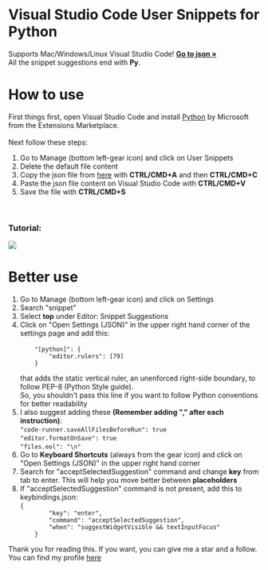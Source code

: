 <h1>Visual Studio Code User Snippets for Python</h1>
<p>
    Supports Mac/Windows/Linux Visual Studio Code!
    <a href="https://github.com/seve-andre/vs-code-python-snippet/blob/main/python.json"><strong>Go to json »</strong></a><br />
    All the snippet suggestions end with <strong>Py</strong>.
</p>
<h1>How to use</h1>
First things first, open Visual Studio Code and install <a href="https://marketplace.visualstudio.com/items?itemName=ms-python.python">Python</a> by Microsoft from the 
Extensions Marketplace.
<br />
<br />
Next follow these steps:
<br />
<ol>
  <li>Go to Manage (bottom left-gear icon) and click on User Snippets</li>
  <li>Delete the default file content</li>
  <li>Copy the json file from <a href="https://raw.githubusercontent.com/seve-andre/vs-code-python-snippet/main/python.json">here</a> with <strong>CTRL/CMD+A</strong>
  and then <strong>CTRL/CMD+C</strong></li>  
  <li>Paste the json file content on Visual Studio Code with <strong>CTRL/CMD+V</strong></li>
  <li>Save the file with <strong>CTRL/CMD+S</strong></li>
</ol>
<br />
<h3>Tutorial:</h3>
<img src="https://github.com/seve-andre/vs-code-python-snippet/blob/main/tutorial.gif" />
<h1>Better use</h1>
<ol>
  <li>Go to Manage (bottom left-gear icon) and click on Settings</li>
  <li>Search "snippet"</li>
  <li>Select <strong>top</strong> under Editor: Snippet Suggestions</li>  
  <li>Click on "Open Settings (JSON)" in the upper right hand corner of the settings page and add this: <br />
    <code>
    "[python]": {
        "editor.rulers": [79]
    }
    </code>
    <br />
    that adds the static vertical ruler, an unenforced right-side boundary, to follow PEP-8 (Python Style guide). <br />
    So, you shouldn't pass this line if you want to follow
    Python conventions for better readability
  </li>
    <li>I also suggest adding these <strong>(Remember adding "," after each instruction)</strong>:<br />
  <code>"code-runner.saveAllFilesBeforeRun": true</code><br />
  <code>"editor.formatOnSave": true</code><br />
  <code>"files.eol": "\n"</code>
  </li>
  <li>
    Go to <strong>Keyboard Shortcuts</strong> (always from the gear icon) and click on "Open Settings (JSON)" in the upper 
    right hand corner
  </li>
  <li>Search for "acceptSelectedSuggestion" command and change <strong>key</strong> from tab to enter. This will help you move
      better between <strong>placeholders</strong>
  </li>
  <li>
    If "acceptSelectedSuggestion" command is not present, add this to keybindings.json:<br />
    <code>{
        "key": "enter",
        "command": "acceptSelectedSuggestion",
        "when": "suggestWidgetVisible && textInputFocus"
    }</code>
  </li>
  
</ol>
Thank you for reading this. If you want, you can give me a star and a follow. You can find my profile 
<a href="https://github.com/seve-andre">here</a>
